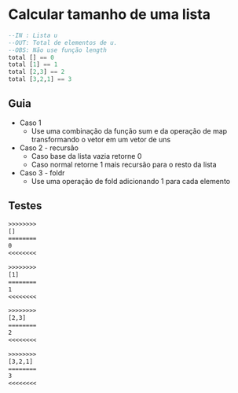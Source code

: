 # Calcular tamanho de uma lista

```hs
--IN : Lista u
--OUT: Total de elementos de u.
--OBS: Não use função length
total [] == 0
total [1] == 1
total [2,3] == 2
total [3,2,1] == 3
```

## Guia

- Caso 1
  - Use uma combinação da função sum e da operação de map transformando o vetor em um vetor de uns
- Caso 2 - recursão
  - Caso base da lista vazia retorne 0
  - Caso normal retorne 1 mais recursão para o resto da lista
- Caso 3 - foldr
  - Use uma operação de fold adicionando 1 para cada elemento

## Testes

```txt
>>>>>>>>
[]
========
0
<<<<<<<<

>>>>>>>>
[1]
========
1
<<<<<<<<

>>>>>>>>
[2,3]
========
2
<<<<<<<<

>>>>>>>>
[3,2,1]
========
3
<<<<<<<<

```
